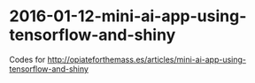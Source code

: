 # 2016-01-12-mini-ai-app-using-tensorflow-and-shiny

Codes for http://opiateforthemass.es/articles/mini-ai-app-using-tensorflow-and-shiny